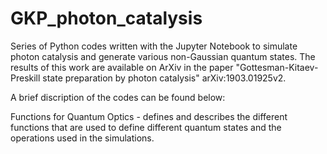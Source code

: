 # GKP_photon_catalysis
Series of Python codes written with the Jupyter Notebook to simulate photon catalysis and generate various non-Gaussian quantum states.  The results of this work are available on ArXiv in the paper "Gottesman-Kitaev-Preskill state preparation by photon catalysis" arXiv:1903.01925v2. 

A brief discription of the codes can be found below:

Functions for Quantum Optics - defines and describes the different functions that are used to define different quantum states and the operations used in the simulations.
